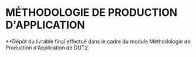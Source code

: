 # MÉTHODOLOGIE DE PRODUCTION D'APPLICATION
**Dépôt du livrable final effectué dans le cadre du module Méthodologie de Production d'Application de DUT2.
